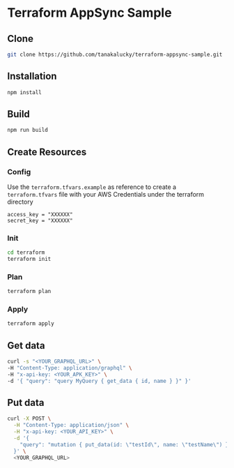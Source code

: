                     
<h1  style="font-weight: bold;">Terraform AppSync Sample</h1>
 
## Clone

```bash
git clone https://github.com/tanakalucky/terraform-appsync-sample.git
```
 
## Installation
```bash
npm install
```

## Build
```bash
npm run build
```

## Create Resources

### Config
 Use the `terraform.tfvars.example` as reference to create a `terraform.tfvars` file with your AWS Credentials under the terraform directory

```
access_key = "XXXXXX"
secret_key = "XXXXXX"
```

### Init
```bash
cd terraform
terraform init
```

### Plan
```bash
terraform plan
```

### Apply
```bash
terraform apply
```

## Get data
```bash
curl -s "<YOUR_GRAPHQL_URL>" \
-H "Content-Type: application/graphql" \
-H "x-api-key: <YOUR_APK_KEY>" \
-d '{ "query": "query MyQuery { get_data { id, name } }" }'
```
## Put data
```bash
curl -X POST \
  -H "Content-Type: application/json" \
  -H "x-api-key: <YOUR_API_KEY>" \
  -d '{
    "query": "mutation { put_data(id: \"testId\", name: \"testName\") }"
  }' \
  <YOUR_GRAPHQL_URL>
```
